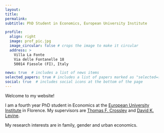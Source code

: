 ```yaml
---
layout: 
title: 
permalink: 
subtitle: PhD Student in Economics, European University Institute

profile:
  align: right
  image: prof_pic.jpg
  image_circular: false # crops the image to make it circular
  address: >
    Villa La Fonte
    Via delle Fontanelle 18
    50014 Fiesole (FI), Italy

news: true  # includes a list of news items
selected_papers: true # includes a list of papers marked as "selected={true}"
social: true  # includes social icons at the bottom of the page
---
```


Welcome to my website!

I am a fourth year PhD student in Economics at the [European University Institute](https://www.eui.eu/en/academic-units/department-of-economics) in Florence. My supervisors are [Thomas F. Crossley](https://sites.google.com/site/tfcrossley/) and [David K. Levine](http://www.dklevine.com/). 

My research interests are in family, gender and urban economics.
